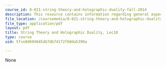 ```yaml
---
course_id: 8-821-string-theory-and-holographic-duality-fall-2014
description: This resource contains information regarding general aspects of the duality.
file_location: /coursemedia/8-821-string-theory-and-holographic-duality-fall-2014/5fce8d694045db7db74172f60da5399a_MIT8_821S15_Lec18.pdf
file_type: application/pdf
layout: pdf
title: String Theory and Holographic Duality, Lec18
type: course
uid: 5fce8d694045db7db74172f60da5399a

---
```

None